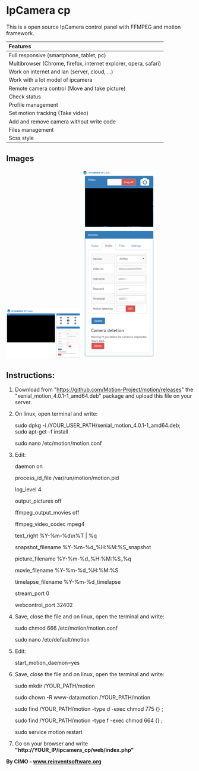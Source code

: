 IpCamera cp
==============

This is a open source IpCamera control panel with FFMPEG and motion framework.

| Features |
|:---|
| Full responsive (smartphone, tablet, pc) |
| Multibrowser (Chrome, firefox, internet explorer, opera, safari) |
| Work on internet and lan (server, cloud, ...) |
| Work with a lot model of ipcamera |
| Remote camera control (Move and take picture) |
| Check status |
| Profile management |
| Set motion tracking (Take video) |
| Add and remove camera without write code |
| Files management |
| Scss style |

## Images
<img src="screenshots/1.png" width="200" alt="1"/>
<img src="screenshots/2.png" width="200" alt="2"/>

## Instructions:
1) Download from "https://github.com/Motion-Project/motion/releases" the "xenial_motion_4.0.1-1_amd64.deb" package and upload this file on your server.

2) On linux, open terminal and write:

	sudo dpkg -i /YOUR_USER_PATH/xenial_motion_4.0.1-1_amd64.deb; sudo apt-get -f install
	
	sudo nano /etc/motion/motion.conf

3) Edit:

	daemon on
	
	process_id_file /var/run/motion/motion.pid
	
	log_level 4
	
	output_pictures off
	
	ffmpeg_output_movies off
	
	ffmpeg_video_codec mpeg4
	
	text_right %Y-%m-%d\n%T | %q
	
	snapshot_filename %Y-%m-%d_%H:%M:%S_snapshot
	
	picture_filename %Y-%m-%d_%H:%M:%S_%q
	
	movie_filename %Y-%m-%d_%H:%M:%S
	
	timelapse_filename %Y-%m-%d_timelapse
	
	stream_port 0
	
	webcontrol_port 32402

4) Save, close the file and on linux, open the terminal and write:

	sudo chmod 666 /etc/motion/motion.conf
	
	sudo nano /etc/default/motion

5) Edit:

	start_motion_daemon=yes

6) Save, close the file and on linux, open the terminal and write:
	
	sudo mkdir /YOUR_PATH/motion
	
	sudo chown -R www-data:motion /YOUR_PATH/motion
	
	sudo find /YOUR_PATH/motion -type d -exec chmod 775 {} \;
	
	sudo find /YOUR_PATH/motion -type f -exec chmod 664 {} \;
	
	sudo service motion restart

7) Go on your browser and write <b>"http://YOUR_IP/ipcamera_cp/web/index.php"</b>

<b>By CIMO - www.reinventsoftware.org</b>